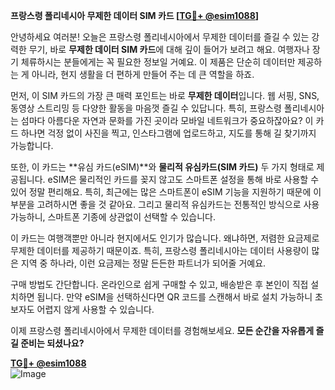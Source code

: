 **프랑스령 폴리네시아 무제한 데이터 SIM 카드 [[TG💪+ @esim1088](https://t.me/s/esim1088)]**

안녕하세요 여러분! 오늘은 프랑스령 폴리네시아에서 무제한 데이터를 즐길 수 있는 강력한 무기, 바로 **무제한 데이터 SIM 카드**에 대해 깊이 들어가 보려고 해요. 여행자나 장기 체류하시는 분들에게는 꼭 필요한 정보일 거예요. 이 제품은 단순히 데이터만 제공하는 게 아니라, 현지 생활을 더 편하게 만들어 주는 데 큰 역할을 하죠.

먼저, 이 SIM 카드의 가장 큰 매력 포인트는 바로 **무제한 데이터**입니다. 웹 서핑, SNS, 동영상 스트리밍 등 다양한 활동을 마음껏 즐길 수 있답니다. 특히, 프랑스령 폴리네시아는 섬마다 아름다운 자연과 문화를 가진 곳이라 모바일 네트워크가 중요하잖아요? 이 카드 하나면 걱정 없이 사진을 찍고, 인스타그램에 업로드하고, 지도를 통해 길 찾기까지 가능합니다. 

또한, 이 카드는 **유심 카드(eSIM)**와 **물리적 유심카드(SIM 카드)** 두 가지 형태로 제공됩니다. eSIM은 물리적인 카드를 꽂지 않고도 스마트폰 설정을 통해 바로 사용할 수 있어 정말 편리해요. 특히, 최근에는 많은 스마트폰이 eSIM 기능을 지원하기 때문에 이 부분을 고려하시면 좋을 것 같아요. 그리고 물리적 유심카드는 전통적인 방식으로 사용 가능하니, 스마트폰 기종에 상관없이 선택할 수 있습니다.

이 카드는 여행객뿐만 아니라 현지에서도 인기가 많습니다. 왜냐하면, 저렴한 요금제로 무제한 데이터를 제공하기 때문이죠. 특히, 프랑스령 폴리네시아는 데이터 사용량이 많은 지역 중 하나라, 이런 요금제는 정말 든든한 파트너가 되어줄 거예요. 

구매 방법도 간단합니다. 온라인으로 쉽게 구매할 수 있고, 배송받은 후 본인이 직접 설치하면 됩니다. 만약 eSIM을 선택하신다면 QR 코드를 스캔해서 바로 설치 가능하니 초보자도 어렵지 않게 사용할 수 있습니다.

이제 프랑스령 폴리네시아에서 무제한 데이터를 경험해보세요. **모든 순간을 자유롭게 즐길 준비는 되셨나요?** 

**[TG💪+ @esim1088](https://t.me/s/esim1088)**  
![Image](https://i.postimg.cc/Y0z9fWf4/image.png)